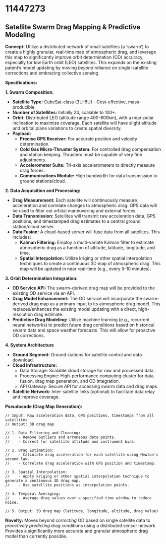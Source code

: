 # 11447273

## Satellite Swarm Drag Mapping & Predictive Modeling

**Concept:** Utilize a distributed network of small satellites (a ‘swarm’) to create a highly granular, real-time map of atmospheric drag, and leverage this map to significantly improve orbit determination (OD) accuracy, especially for low Earth orbit (LEO) satellites. This expands on the existing patent’s model updating by moving *beyond* reliance on single-satellite corrections and embracing collective sensing.

**Specifications:**

**1. Swarm Composition:**

*   **Satellite Type:** CubeSat-class (3U-6U) - Cost-effective, mass-producible.
*   **Number of Satellites:** Initially 24, scalable to 100+.
*   **Orbit:** Distributed LEO (altitude range 400-600km), with a near-polar inclination to maximize coverage. Each satellite will have slight altitude and orbital plane variations to create spatial diversity.
*   **Payload:**
    *   **Precise GPS Receiver:** For accurate position and velocity determination.
    *   **Cold Gas Micro-Thruster System:** For controlled drag compensation and station keeping.  Thrusters must be capable of very fine adjustments.
    *   **Accelerometer Suite:** Tri-axis accelerometers to directly measure drag forces.
    *   **Communications Module:** High bandwidth for data transmission to ground stations/cloud.

**2. Data Acquisition and Processing:**

*   **Drag Measurement:** Each satellite will continuously measure acceleration and correlate changes to atmospheric drag. GPS data will be used to filter out orbital maneuvering and external forces.
*   **Data Transmission:** Satellites will transmit raw acceleration data, GPS positions, and timestamped drag estimates to a central ground station/cloud server.
*   **Data Fusion:**  A cloud-based server will fuse data from all satellites.  This includes:
    *   **Kalman Filtering:** Employ a multi-variate Kalman filter to estimate atmospheric drag as a function of altitude, latitude, longitude, and time.
    *   **Spatial Interpolation:** Utilize kriging or other spatial interpolation techniques to create a continuous 3D map of atmospheric drag. This map will be updated in near real-time (e.g., every 5-10 minutes).

**3. Orbit Determination Integration:**

*   **OD Service API:** The swarm-derived drag map will be provided to the existing OD service via an API.
*   **Drag Model Enhancement:**  The OD service will incorporate the swarm-derived drag map as a primary input to its atmospheric drag model.  This replaces/enhances the existing model updating with a direct, high-resolution drag estimate.
*   **Predictive Drag Modeling:**  Utilize machine learning (e.g., recurrent neural networks) to predict future drag conditions based on historical swarm data and space weather forecasts.  This will allow for proactive OD corrections.

**4.  System Architecture**

*   **Ground Segment:** Ground stations for satellite control and data download.
*   **Cloud Infrastructure:**
    *   Data Storage: Scalable cloud storage for raw and processed data.
    *   Processing Engine: High-performance computing cluster for data fusion, drag map generation, and OD integration.
    *   API Gateway: Secure API for accessing swarm data and drag maps.
*   **Satellite Network:** Inter-satellite links (optional) to facilitate data relay and improve coverage.

**Pseudocode (Drag Map Generation):**

```
// Input: Raw acceleration data, GPS positions, timestamps from all satellites
// Output: 3D drag map

// 1. Data Filtering and Cleaning:
//    - Remove outliers and erroneous data points.
//    - Correct for satellite attitude and instrument bias.

// 2. Drag Estimation:
//    - Calculate drag acceleration for each satellite using Newton's second law.
//    - Correlate drag acceleration with GPS position and timestamp.

// 3. Spatial Interpolation:
//    - Apply kriging or other spatial interpolation technique to generate a continuous 3D drag map.
//    - Use satellite positions as interpolation points.

// 4. Temporal Averaging:
//    - Average drag values over a specified time window to reduce noise.

// 5. Output: 3D drag map (latitude, longitude, altitude, drag value)
```

**Novelty:**  Moves beyond *correcting* OD based on single satellite data to *proactively predicting* drag conditions using a distributed sensor network.  Provides a significantly more accurate and granular atmospheric drag model than currently possible.